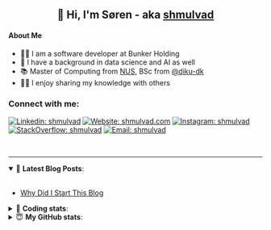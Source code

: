 <h2 align="center">
	👋 Hi, I'm Søren - aka <a href="https://shmulvad.com">shmulvad</a>
</h2>

#### About Me
- 👨‍💻 I am a software developer at Bunker Holding
- 🤖 I have a background in data science and AI as well
- 📚 Master of Computing from [NUS], BSc from [@diku-dk]
- 👨‍🏫 I enjoy sharing my knowledge with others

### Connect with me:

[![Linkedin: shmulvad](https://img.shields.io/badge/shmulvad-blue?style=flat&logo=Linkedin&logoColor=white)][linkedin]
[![Website: shmulvad.com](https://img.shields.io/badge/shmulvad.com-47CCCC?&style=flat&logo=Google-Chrome&logoColor=white)][website]
[![Instagram: shmulvad](https://img.shields.io/badge/-@shmulvad-purple?style=flat&logo=Instagram&logoColor=white)][instagram]
[![StackOverflow: shmulvad](https://img.shields.io/badge/shmulvad-FE7A16?style=flat&logo=stack-overflow&logoColor=white)][stackOverflow]
[![Email: shmulvad](https://img.shields.io/badge/shmulvad-D14836?style=flat&logo=gmail&logoColor=white)][mail]

<br />

---

<details open>
 <summary>📕 <b>Latest Blog Posts</b>: </summary>

<br>

<!-- BLOG-POST-LIST:START -->
- [Why Did I Start This Blog](https://shmulvad.com/blog/why-did-start-this-blog)
<!-- BLOG-POST-LIST:END -->

</details>

<!-- --- -->

<details>
 <summary>🤖 <b>Coding stats</b>: </summary>

<br>

NOTE: Doesn't track coding at work.

<!--START_SECTION:waka-->
![Code Time](http://img.shields.io/badge/Code%20Time-3%2C033%20hrs%2015%20mins-blue)

**I'm an Early 🐤** 

```text
🌞 Morning                1774 commits        ███████░░░░░░░░░░░░░░░░░░   27.63 % 
🌆 Daytime                2679 commits        ██████████░░░░░░░░░░░░░░░   41.72 % 
🌃 Evening                1376 commits        █████░░░░░░░░░░░░░░░░░░░░   21.43 % 
🌙 Night                  592 commits         ██░░░░░░░░░░░░░░░░░░░░░░░   09.22 % 
```


📊 **This Week I Spent My Time On** 

```text
💬 Programming Languages: 
TypeScript               4 hrs 37 mins       ██████████████░░░░░░░░░░░   55.19 % 
Python                   1 hr 40 mins        █████░░░░░░░░░░░░░░░░░░░░   20.08 % 
Other                    1 hr 17 mins        ████░░░░░░░░░░░░░░░░░░░░░   15.51 % 
JSON                     19 mins             █░░░░░░░░░░░░░░░░░░░░░░░░   03.94 % 
CSS                      17 mins             █░░░░░░░░░░░░░░░░░░░░░░░░   03.51 % 

🔥 Editors: 
VS Code                  7 hrs 4 mins        █████████████████████░░░░   84.49 % 
Zsh                      1 hr 17 mins        ████░░░░░░░░░░░░░░░░░░░░░   15.51 % 

🐱‍💻 Projects: 
km24-core                8 hrs 9 mins        ████████████████████████░   97.41 % 
company-scrapers         7 mins              ░░░░░░░░░░░░░░░░░░░░░░░░░   01.42 % 
Terminal                 5 mins              ░░░░░░░░░░░░░░░░░░░░░░░░░   01.16 % 
```


 Last Updated on 01/02/2025 18:45:56 UTC
<!--END_SECTION:waka-->

</details>

<!-- --- -->

<details>
 <summary>😇 <b>My GitHub stats</b>: </summary>

<br>

<img align="left" alt="shmulvad's Github Stats" src="https://github-readme-stats.vercel.app/api?username=shmulvad&show_icons=true&hide_border=true" />

</details>



[website]: https://shmulvad.com
[linkedin]: https://linkedin.com/in/shmulvad
[instagram]: https://instagram.com/shmulvad
[stackOverflow]: https://stackoverflow.com/users/9248793/shmulvad
[mail]: mailto:shmulvad@gmail.com
[@diku-dk]: https://github.com/diku-dk
[github]: https://github.com/shmulvad
[NUS]: https://www.nus.edu.sg
